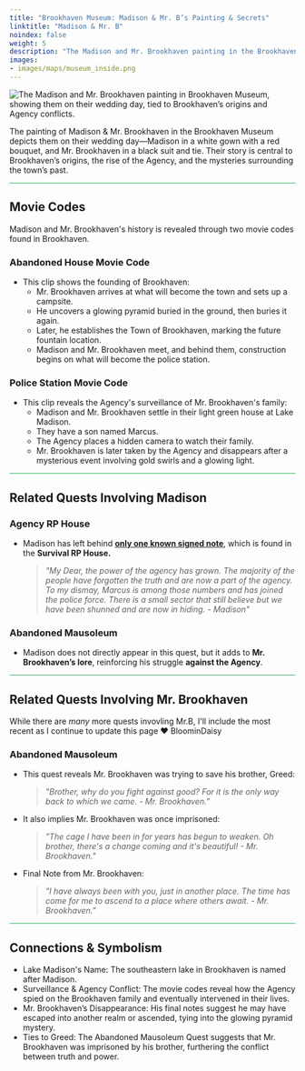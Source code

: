 ```yaml
---
title: "Brookhaven Museum: Madison & Mr. B’s Painting & Secrets"
linktitle: "Madison & Mr. B"
noindex: false
weight: 5
description: "The Madison and Mr. Brookhaven painting in the Brookhaven Museum depicts them on their wedding day, connecting to the town's early history and Agency conflicts."
images: 
- images/maps/museum_inside.png
---
```


![The Madison and Mr. Brookhaven painting in Brookhaven Museum, showing them on their wedding day, tied to Brookhaven’s origins and Agency conflicts.](/images/bh/museum_madison_&_mrb.webp?height=200px)

The painting of Madison & Mr. Brookhaven in the Brookhaven Museum depicts them on their wedding day—Madison in a white gown with a red bouquet, and Mr. Brookhaven in a black suit and tie. Their story is central to Brookhaven’s origins, the rise of the Agency, and the mysteries surrounding the town’s past.

<hr style="background-color: #28b44c" size=8>

## **Movie Codes**
Madison and Mr. Brookhaven's history is revealed through two movie codes found in Brookhaven.

### **Abandoned House Movie Code**
- This clip shows the founding of Brookhaven:
  - Mr. Brookhaven arrives at what will become the town and sets up a campsite.
  - He uncovers a glowing pyramid buried in the ground, then buries it again.
  - Later, he establishes the Town of Brookhaven, marking the future fountain location.
  - Madison and Mr. Brookhaven meet, and behind them, construction begins on what will become the police station.

### **Police Station Movie Code**
- This clip reveals the Agency's surveillance of Mr. Brookhaven's family:
  - Madison and Mr. Brookhaven settle in their light green house at Lake Madison.
  - They have a son named Marcus.
  - The Agency places a hidden camera to watch their family.
  - Mr. Brookhaven is later taken by the Agency and disappears after a mysterious event involving gold swirls and a glowing light.

<hr style="background-color: #28b44c" size=8>

## **Related Quests Involving Madison**

### **Agency RP House**
- Madison has left behind [**only one known signed note**](/casebook/notes/madison/#survival-rp-house), which is found in the **Survival RP House.**
  > *"My Dear, the power of the agency has grown. The majority of the people have forgotten the truth and are now a part of the agency. To my dismay, Marcus is among those numbers and has joined the police force. There is a small sector that still believe but we have been shunned and are now in hiding. - Madison"*

### **Abandoned Mausoleum**
- Madison does not directly appear in this quest, but it adds to **Mr. Brookhaven’s lore**, reinforcing his struggle **against the Agency**.

<hr style="background-color: #28b44c" size=8>

## **Related Quests Involving Mr. Brookhaven**

While there are _many_ more quests invovling Mr.B, I'll include the most recent as I continue to update this page :heart: BloominDaisy

### **Abandoned Mausoleum**
- This quest reveals Mr. Brookhaven was trying to save his brother, Greed:
  > *"Brother, why do you fight against good? For it is the only way back to which we came. - Mr. Brookhaven."*
- It also implies Mr. Brookhaven was once imprisoned:
  > *"The cage I have been in for years has begun to weaken. Oh brother, there's a change coming and it's beautiful! - Mr. Brookhaven."*
- Final Note from Mr. Brookhaven:
  > *"I have always been with you, just in another place. The time has come for me to ascend to a place where others await. - Mr. Brookhaven."*

<hr style="background-color: #28b44c" size=8>

## **Connections & Symbolism**
- Lake Madison's Name: The southeastern lake in Brookhaven is named after Madison.
- Surveillance & Agency Conflict: The movie codes reveal how the Agency spied on the Brookhaven family and eventually intervened in their lives.
- Mr. Brookhaven’s Disappearance: His final notes suggest he may have escaped into another realm or ascended, tying into the glowing pyramid mystery.
- Ties to Greed: The Abandoned Mausoleum Quest suggests that Mr. Brookhaven was imprisoned by his brother, furthering the conflict between truth and power.
